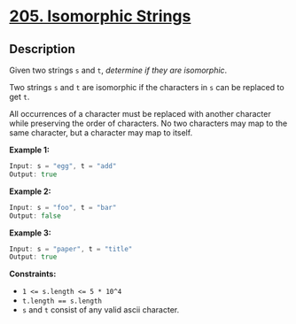 # [205. Isomorphic Strings](https://leetcode.com/problems/isomorphic-strings/)

## Description

Given two strings `s` and `t`, _determine if they are isomorphic_.

Two strings `s` and `t` are isomorphic if the characters in `s` can be replaced to get `t`.

All occurrences of a character must be replaced with another character while preserving the order of characters. No two characters may map to the same character, but a character may map to itself.

**Example 1:**

```go
Input: s = "egg", t = "add"
Output: true
```

**Example 2:**

```go
Input: s = "foo", t = "bar"
Output: false
```

**Example 3:**

```go
Input: s = "paper", t = "title"
Output: true
```

**Constraints:**
* `1 <= s.length <= 5 * 10^4`
* `t.length == s.length`
* `s` and `t` consist of any valid ascii character.